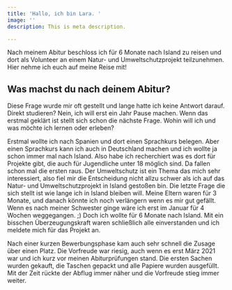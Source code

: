 ```yaml
---
title: 'Hallo, ich bin Lara. '
image: ''
description: This is meta description.

---
```

Nach meinem Abitur beschloss ich für 6 Monate nach Island zu reisen und dort als Volunteer an einem Natur- und Umweltschutzprojekt teilzunehmen. Hier nehme ich euch auf meine Reise mit!

## Was machst du nach deinem Abitur?

Diese Frage wurde mir oft gestellt und lange hatte ich keine Antwort darauf. Direkt studieren? Nein, ich will erst ein Jahr Pause machen. Wenn das erstmal geklärt ist stellt sich schon die nächste Frage. Wohin will ich und was möchte ich lernen oder erleben?

Erstmal wollte ich nach Spanien und dort einen Sprachkurs belegen. Aber einen Sprachkurs kann ich auch in Deutschland machen und ich wollte ja schon immer mal nach Island. Also habe ich recherchiert was es dort für Projekte gibt, die auch für Jugendliche unter 18 möglich sind. Da fallen schon mal die ersten raus. Der Umweltschutz ist ein Thema das mich sehr interessiert, also fiel mir die Entscheidung nicht allzu schwer als ich auf das Natur- und Umweltschutzprojekt in Island gestoßen bin. Die letzte Frage die sich stellt ist wie lange ich in Island bleiben will. Meine Eltern waren für 3 Monate, und danach könnte ich noch verlängern wenn es mir gut gefällt. Wenn es nach meiner Schwester ginge wäre ich erst im Januar für 4 Wochen weggegangen. ;) Doch ich wollte für 6 Monate nach Island. Mit ein bisschen Überzeugungskraft waren schließlich alle einverstanden und ich meldete mich für das Projekt an.

Nach einer kurzen Bewerbungsphase kam auch sehr schnell die Zusage über einen Platz. Die Vorfreude war riesig, auch wenn es erst März 2021 war und ich kurz vor meinen Abiturprüfungen stand. Die ersten Sachen wurden gekauft, die Taschen gepackt und alle Papiere wurden ausgefüllt. Mit der Zeit rückte der Abflug immer näher und die Vorfreude stieg immer weiter.
